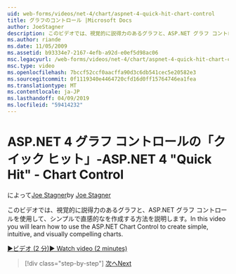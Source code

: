 ```yaml
---
uid: web-forms/videos/net-4/chart/aspnet-4-quick-hit-chart-control
title: グラフのコントロール |Microsoft Docs
author: JoeStagner
description: このビデオでは、視覚的に説得力のあるグラフと、ASP.NET グラフ コントロールを使用して、シンプルで直感的なを作成する方法を説明します。
ms.author: riande
ms.date: 11/05/2009
ms.assetid: b93334e7-2167-4efb-a92d-e0ef5d98ac06
msc.legacyurl: /web-forms/videos/net-4/chart/aspnet-4-quick-hit-chart-control
msc.type: video
ms.openlocfilehash: 7bccf52ccf0aacffa90d3c6db541cec5e20582e3
ms.sourcegitcommit: 0f1119340e4464720cfd16d0ff15764746ea1fea
ms.translationtype: MT
ms.contentlocale: ja-JP
ms.lasthandoff: 04/09/2019
ms.locfileid: "59414232"
---
```

# <a name="aspnet-4-quick-hit---chart-control"></a><span data-ttu-id="4e7a2-103">ASP.NET 4 グラフ コントロールの「クイック ヒット」-</span><span class="sxs-lookup"><span data-stu-id="4e7a2-103">ASP.NET 4 "Quick Hit" - Chart Control</span></span>

<span data-ttu-id="4e7a2-104">によって[Joe Stagner](https://github.com/JoeStagner)</span><span class="sxs-lookup"><span data-stu-id="4e7a2-104">by [Joe Stagner](https://github.com/JoeStagner)</span></span>

<span data-ttu-id="4e7a2-105">このビデオでは、視覚的に説得力のあるグラフと、ASP.NET グラフ コントロールを使用して、シンプルで直感的なを作成する方法を説明します。</span><span class="sxs-lookup"><span data-stu-id="4e7a2-105">In this video you will learn how to use the ASP.NET Chart Control to create simple, intuitive, and visually compelling charts.</span></span> 

[<span data-ttu-id="4e7a2-106">&#9654;ビデオ (2 分)</span><span class="sxs-lookup"><span data-stu-id="4e7a2-106">&#9654; Watch video (2 minutes)</span></span>](https://channel9.msdn.com/Blogs/ASP-NET-Site-Videos/aspnet-4-quick-hit-chart-control)

> [!div class="step-by-step"]
> [<span data-ttu-id="4e7a2-107">次へ</span><span class="sxs-lookup"><span data-stu-id="4e7a2-107">Next</span></span>](aspnet-4-how-do-i-introducing-the-new-chart-control-in-visual-studio-2010.md)
